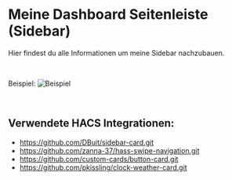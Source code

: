 # Meine Dashboard Seitenleiste (Sidebar)
Hier findest du alle Informationen um meine Sidebar nachzubauen.

<br>

Beispiel:
![Beispiel](https://raw.githubusercontent.com/MaxxKra/README_images/master/Sidebar/Sidebar.gif)

<br>

## Verwendete HACS Integrationen:

- https://github.com/DBuit/sidebar-card.git
- https://github.com/zanna-37/hass-swipe-navigation.git
- https://github.com/custom-cards/button-card.git
- https://github.com/pkissling/clock-weather-card.git
